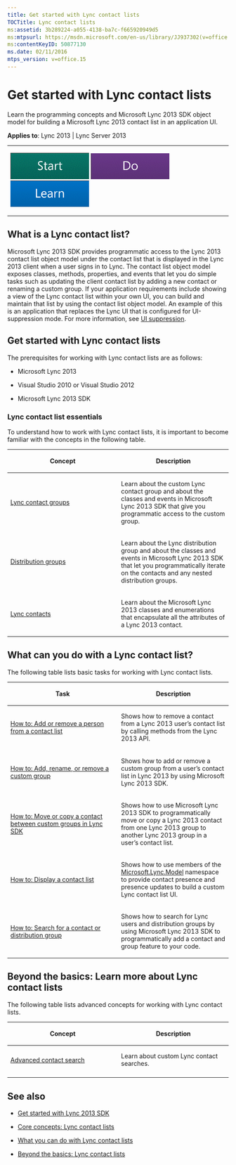```yaml
---
title: Get started with Lync contact lists
TOCTitle: Lync contact lists
ms:assetid: 3b289224-a055-4138-ba7c-f665920949d5
ms:mtpsurl: https://msdn.microsoft.com/en-us/library/JJ937302(v=office.15)
ms:contentKeyID: 50877130
ms.date: 02/11/2016
mtps_version: v=office.15
---
```


# Get started with Lync contact lists

Learn the programming concepts and Microsoft Lync 2013 SDK object model for building a Microsoft Lync 2013 contact list in an application UI.



**Applies to**: Lync 2013 | Lync Server 2013

 

<table>
<colgroup>
<col style="width: 100%" />
</colgroup>
<tbody>
<tr class="odd">
<td><p><a href="get-started-with-lync-contact-lists.md#Start" class="uri"><img src="images/JJ933215.mod_icon_getstartbox(Office.15).gif"/></a>   <a href="get-started-with-lync-contact-lists.md#Do" class="uri"><img src="images/JJ933215.mod_icon_dobox(Office.15).gif"/></a>   <a href="get-started-with-lync-contact-lists.md#Learn" class="uri"><img src="images/JJ933215.mod_icon_startbox(Office.15).gif"/></a></p></td>
</tr>
</tbody>
</table>

## What is a Lync contact list?

Microsoft Lync 2013 SDK provides programmatic access to the Lync 2013 contact list object model under the contact list that is displayed in the Lync 2013 client when a user signs in to Lync. The contact list object model exposes classes, methods, properties, and events that let you do simple tasks such as updating the client contact list by adding a new contact or renaming a custom group. If your application requirements include showing a view of the Lync contact list within your own UI, you can build and maintain that list by using the contact list object model. An example of this is an application that replaces the Lync UI that is configured for UI-suppression mode. For more information, see [UI suppression](ui-suppression.md).
<a name="Start"></a> 

## Get started with Lync contact lists

The prerequisites for working with Lync contact lists are as follows:

  - Microsoft Lync 2013

  - Visual Studio 2010 or Visual Studio 2012

  - Microsoft Lync 2013 SDK

### Lync contact list essentials

To understand how to work with Lync contact lists, it is important to become familiar with the concepts in the following table.

<table>
<colgroup>
<col style="width: 50%" />
<col style="width: 50%" />
</colgroup>
<thead>
<tr class="header">
<th><p>Concept</p></th>
<th><p>Description</p></th>
</tr>
</thead>
<tbody>
<tr class="odd">
<td><p><a href="lync-contact-groups.md">Lync contact groups</a></p></td>
<td><p>Learn about the custom Lync contact group and about the classes and events in Microsoft Lync 2013 SDK that give you programmatic access to the custom group.</p></td>
</tr>
<tr class="even">
<td><p><a href="distribution-groups.md">Distribution groups</a></p></td>
<td><p>Learn about the Lync distribution group and about the classes and events in Microsoft Lync 2013 SDK that let you programmatically iterate on the contacts and any nested distribution groups.</p></td>
</tr>
<tr class="odd">
<td><p><a href="lync-contacts.md">Lync contacts</a></p></td>
<td><p>Learn about the Microsoft Lync 2013 classes and enumerations that encapsulate all the attributes of a Lync 2013 contact.</p></td>
</tr>
</tbody>
</table>
<a name="Do"></a> 

## What can you do with a Lync contact list?

The following table lists basic tasks for working with Lync contact lists.

<table>
<colgroup>
<col style="width: 50%" />
<col style="width: 50%" />
</colgroup>
<thead>
<tr class="header">
<th><p>Task</p></th>
<th><p>Description</p></th>
</tr>
</thead>
<tbody>
<tr class="odd">
<td><p><a href="how-to-add-or-remove-a-person-from-a-contact-list.md">How to: Add or remove a person from a contact list</a></p></td>
<td><p>Shows how to remove a contact from a Lync 2013 user’s contact list by calling methods from the Lync 2013 API.</p></td>
</tr>
<tr class="even">
<td><p><a href="how-to-add-rename-or-remove-a-custom-group.md">How to: Add, rename, or remove a custom group</a></p></td>
<td><p>Shows how to add or remove a custom group from a user’s contact list in Lync 2013 by using Microsoft Lync 2013 SDK.</p></td>
</tr>
<tr class="odd">
<td><p><a href="how-to-move-or-copy-a-contact-between-custom-groups-in-lync-sdk.md">How to: Move or copy a contact between custom groups in Lync SDK</a></p></td>
<td><p>Shows how to use Microsoft Lync 2013 SDK to programmatically move or copy a Lync 2013 contact from one Lync 2013 group to another Lync 2013 group in a user’s contact list.</p></td>
</tr>
<tr class="even">
<td><p><a href="how-to-display-a-contact-list.md">How to: Display a contact list</a></p></td>
<td><p>Shows how to use members of the <a href="https://msdn.microsoft.com/en-us/library/hh380319(v=office.15)">Microsoft.Lync.Model</a> namespace to provide contact presence and presence updates to build a custom Lync contact list UI.</p></td>
</tr>
<tr class="odd">
<td><p><a href="https://msdn.microsoft.com/en-us/library/jj933159(v=office.15)">How to: Search for a contact or distribution group</a></p></td>
<td><p>Shows how to search for Lync users and distribution groups by using Microsoft Lync 2013 SDK to programmatically add a contact and group feature to your code.</p></td>
</tr>
</tbody>
</table>
<a name="Learn"></a> 

## Beyond the basics: Learn more about Lync contact lists

The following table lists advanced concepts for working with Lync contact lists.

<table>
<colgroup>
<col style="width: 50%" />
<col style="width: 50%" />
</colgroup>
<thead>
<tr class="header">
<th><p>Concept</p></th>
<th><p>Description</p></th>
</tr>
</thead>
<tbody>
<tr class="odd">
<td><p><a href="advanced-contact-search.md">Advanced contact search</a></p></td>
<td><p>Learn about custom Lync contact searches.</p></td>
</tr>
<tr class="even">
<td></td>
<td></td>
</tr>
</tbody>
</table>

## See also

  - [Get started with Lync 2013 SDK](get-started-with-lync-2013-sdk.md)

  - [Core concepts: Lync contact lists](core-concepts-lync-contact-lists.md)

  - [What you can do with Lync contact lists](what-you-can-do-with-lync-contact-lists.md)

  - [Beyond the basics: Lync contact lists](beyond-the-basics-lync-contact-lists.md)

